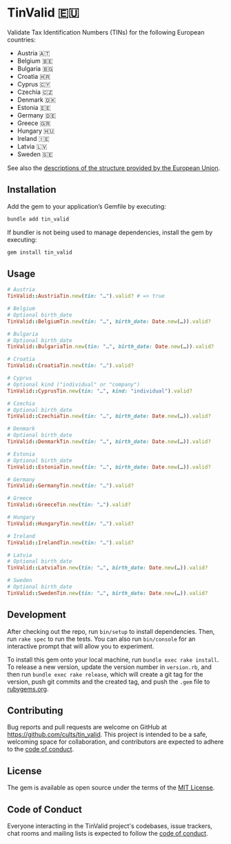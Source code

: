 # TinValid 🇪🇺

Validate Tax Identification Numbers (TINs) for the following European countries:

- Austria 🇦🇹
- Belgium 🇧🇪
- Bulgaria 🇧🇬
- Croatia 🇭🇷
- Cyprus 🇨🇾
- Czechia 🇨🇿
- Denmark 🇩🇰
- Estonia 🇪🇪
- Germany 🇩🇪
- Greece 🇬🇷
- Hungary 🇭🇺
- Ireland 🇮🇪
- Latvia 🇱🇻
- Sweden 🇸🇪

See also the [descriptions of the structure provided by the European
Union](https://taxation-customs.ec.europa.eu/online-services/online-services-and-databases-taxation/taxpayer-identification-number-tin_en).

## Installation

Add the gem to your application’s Gemfile by executing:

```bash
bundle add tin_valid
```

If bundler is not being used to manage dependencies, install the gem by
executing:

```bash
gem install tin_valid
```

## Usage

```rb
# Austria
TinValid::AustriaTin.new(tin: "…").valid? # => true

# Belgium
# Optional birth_date
TinValid::BelgiumTin.new(tin: "…", birth_date: Date.new(…)).valid?

# Bulgaria
# Optional birth_date
TinValid::BulgariaTin.new(tin: "…", birth_date: Date.new(…)).valid?

# Croatia
TinValid::CroatiaTin.new(tin: "…").valid?

# Cyprus
# Optional kind ("individual" or "company")
TinValid::CyprusTin.new(tin: "…", kind: "individual").valid?

# Czechia
# Optional birth_date
TinValid::CzechiaTin.new(tin: "…", birth_date: Date.new(…)).valid?

# Denmark
# Optional birth_date
TinValid::DenmarkTin.new(tin: "…", birth_date: Date.new(…)).valid?

# Estonia
# Optional birth_date
TinValid::EstoniaTin.new(tin: "…", birth_date: Date.new(…)).valid?

# Germany
TinValid::GermanyTin.new(tin: "…").valid?

# Greece
TinValid::GreeceTin.new(tin: "…").valid?

# Hungary
TinValid::HungaryTin.new(tin: "…").valid?

# Ireland
TinValid::IrelandTin.new(tin: "…").valid?

# Latvia
# Optional birth_date
TinValid::LatviaTin.new(tin: "…", birth_date: Date.new(…)).valid?

# Sweden
# Optional birth_date
TinValid::SwedenTin.new(tin: "…", birth_date: Date.new(…)).valid?
```

## Development

After checking out the repo, run `bin/setup` to install dependencies. Then, run
`rake spec` to run the tests. You can also run `bin/console` for an interactive
prompt that will allow you to experiment.

To install this gem onto your local machine, run `bundle exec rake install`. To
release a new version, update the version number in `version.rb`, and then run
`bundle exec rake release`, which will create a git tag for the version, push
git commits and the created tag, and push the `.gem` file to
[rubygems.org](https://rubygems.org).

## Contributing

Bug reports and pull requests are welcome on GitHub at
https://github.com/cults/tin_valid. This project is intended to be a safe,
welcoming space for collaboration, and contributors are expected to adhere to
the
[code of conduct](https://github.com/cults/tin_valid/blob/main/CODE_OF_CONDUCT.md).

## License

The gem is available as open source under the terms of the
[MIT License](https://opensource.org/licenses/MIT).

## Code of Conduct

Everyone interacting in the TinValid project's codebases, issue trackers, chat
rooms and mailing lists is expected to follow the
[code of conduct](https://github.com/cults/tin_valid/blob/main/CODE_OF_CONDUCT.md).
